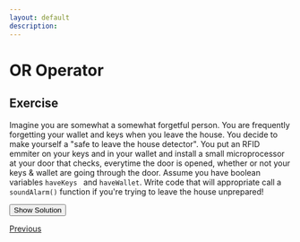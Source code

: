 ```yaml
---
layout: default
description:  
---
```


<!-- Function for hiding code!  -->
<script>
    function myFunction(name) {
      var x = document.getElementById(name);
      if (x.style.display === "none") {
        x.style.display = "block";
      } 
      else if(x.style.display ==="first"){
          x.style.display="none";         
      }
      else {
        x.style.display = "none";
      }
    }    
</script>
<!-- End of scripting functions! -->
<style>
.ui-sortable {
    width: 1000px;
}    
</style>


# OR Operator

## Exercise
Imagine you are somewhat a somewhat forgetful person. You are frequently forgetting your wallet and keys when you leave the house. You decide to make yourself a "safe to leave the house detector". You put an RFID emmiter on your keys and in your wallet and install a small microprocessor at your door that checks, everytime the door is opened, whether or not your keys & wallet are going through the door.  Assume you have boolean variables <code>haveKeys </code> and  <code>haveWallet</code>. Write code that will appropriate call a  <code>soundAlarm()</code> function if you're trying to leave the house unprepared!

<button onClick="myFunction('exKeys')"> Show Solution </button>

<div id='exKeys' style="display:none;" >
<pre><code>
if(!haveKeys || !haveWallet){
    soundAlarm()
}
</code></pre>
</div>

[Previous](./AND.html)
<!-- [Next](./elseif.html) -->
